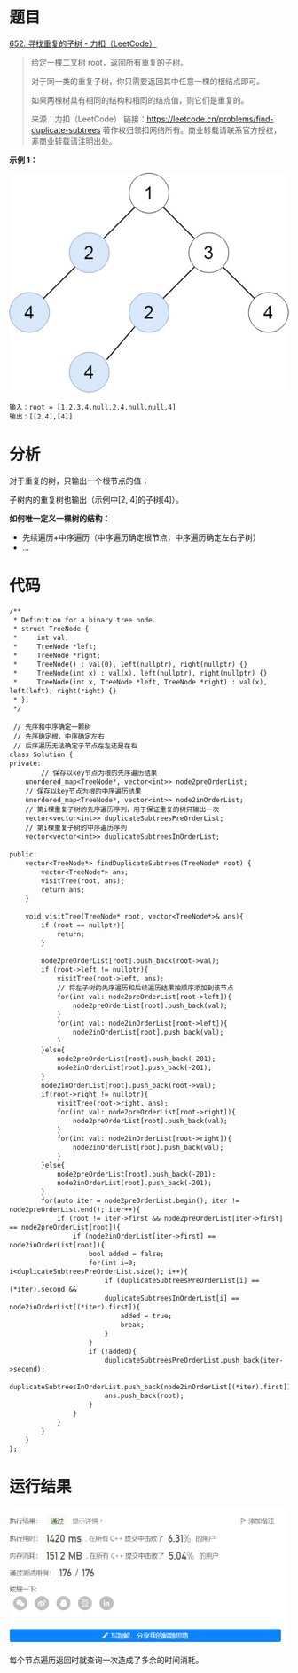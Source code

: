 # 题目

[652. 寻找重复的子树 - 力扣（LeetCode）](https://leetcode.cn/problems/find-duplicate-subtrees/)

> 给定一棵二叉树 root，返回所有重复的子树。
>
> 对于同一类的重复子树，你只需要返回其中任意一棵的根结点即可。
>
> 如果两棵树具有相同的结构和相同的结点值，则它们是重复的。
>
>  
>
> 来源：力扣（LeetCode）
> 链接：https://leetcode.cn/problems/find-duplicate-subtrees
> 著作权归领扣网络所有。商业转载请联系官方授权，非商业转载请注明出处。

**示例 1：**

![img](assets/e1.jpg)

```
输入：root = [1,2,3,4,null,2,4,null,null,4]
输出：[[2,4],[4]]
```

# 分析

对于重复的树，只输出一个根节点的值；

子树内的重复树也输出（示例中[2, 4]的子树[4]）。

**如何唯一定义一棵树的结构：**

- 先续遍历+中序遍历（中序遍历确定根节点，中序遍历确定左右子树）
- ...

# 代码

```
/**
 * Definition for a binary tree node.
 * struct TreeNode {
 *     int val;
 *     TreeNode *left;
 *     TreeNode *right;
 *     TreeNode() : val(0), left(nullptr), right(nullptr) {}
 *     TreeNode(int x) : val(x), left(nullptr), right(nullptr) {}
 *     TreeNode(int x, TreeNode *left, TreeNode *right) : val(x), left(left), right(right) {}
 * };
 */

 // 先序和中序确定一颗树
 // 先序确定根，中序确定左右
 // 后序遍历无法确定子节点在左还是在右
class Solution {
private:
		// 保存以key节点为根的先序遍历结果
    unordered_map<TreeNode*, vector<int>> node2preOrderList;
    // 保存以key节点为根的中序遍历结果
    unordered_map<TreeNode*, vector<int>> node2inOrderList;
    // 第i棵重复子树的先序遍历序列，用于保证重复的树只输出一次
    vector<vector<int>> duplicateSubtreesPreOrderList;
    // 第i棵重复子树的中序遍历序列
    vector<vector<int>> duplicateSubtreesInOrderList;

public:
    vector<TreeNode*> findDuplicateSubtrees(TreeNode* root) {
        vector<TreeNode*> ans;
        visitTree(root, ans);
        return ans;
    }

    void visitTree(TreeNode* root, vector<TreeNode*>& ans){
        if (root == nullptr){
            return;
        }

        node2preOrderList[root].push_back(root->val);
        if (root->left != nullptr){
            visitTree(root->left, ans);
            // 将左子树的先序遍历和后续遍历结果按顺序添加到该节点
            for(int val: node2preOrderList[root->left]){
                node2preOrderList[root].push_back(val);
            }
            for(int val: node2inOrderList[root->left]){
                node2inOrderList[root].push_back(val);
            }
        }else{
            node2preOrderList[root].push_back(-201);
            node2inOrderList[root].push_back(-201);
        }
        node2inOrderList[root].push_back(root->val);
        if(root->right != nullptr){
            visitTree(root->right, ans);
            for(int val: node2preOrderList[root->right]){
                node2preOrderList[root].push_back(val);
            }
            for(int val: node2inOrderList[root->right]){
                node2inOrderList[root].push_back(val);
            }
        }else{
            node2preOrderList[root].push_back(-201);
            node2inOrderList[root].push_back(-201);
        }
        for(auto iter = node2preOrderList.begin(); iter != node2preOrderList.end(); iter++){
            if (root != iter->first && node2preOrderList[iter->first] == node2preOrderList[root]){
                if (node2inOrderList[iter->first] == node2inOrderList[root]){
                    bool added = false;
                    for(int i=0; i<duplicateSubtreesPreOrderList.size(); i++){
                        if (duplicateSubtreesPreOrderList[i] == (*iter).second && 
                        duplicateSubtreesInOrderList[i] == node2inOrderList[(*iter).first]){
                            added = true;
                            break;
                        }
                    }
                    if (!added){
                        duplicateSubtreesPreOrderList.push_back(iter->second);
                        duplicateSubtreesInOrderList.push_back(node2inOrderList[(*iter).first]);
                        ans.push_back(root);
                    }
                }
            }
        }
    }
};
```

# 运行结果

![image-20220905221557502](assets/image-20220905221557502.png)

每个节点遍历返回时就查询一次造成了多余的时间消耗。